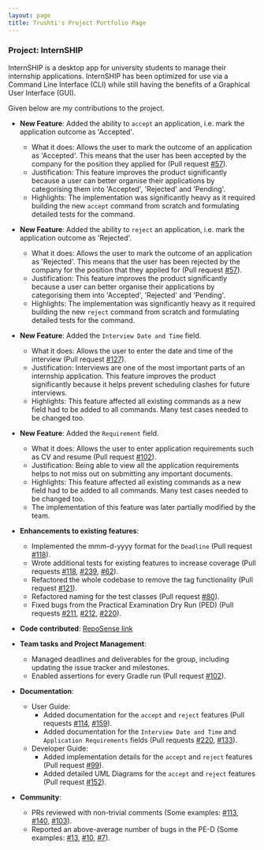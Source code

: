 ```yaml
---
layout: page
title: Trushti's Project Portfolio Page
---
```


### Project: InternSHIP

InternSHIP is a desktop app for university students to manage their internship applications.
InternSHIP has been optimized for use via a Command Line Interface (CLI) while still having the benefits of a Graphical User Interface (GUI).

Given below are my contributions to the project.

* **New Feature**: Added the ability to `accept` an application, i.e. mark the application outcome as 'Accepted'. 
  * What it does: Allows the user to mark the outcome of an application as 'Accepted'. This means that the user has been accepted by the company for the position they applied for (Pull request [\#57](https://github.com/AY2122S1-CS2103T-W17-1/tp/pull/57)).
  * Justification: This feature improves the product significantly because a user can better organise their applications by categorising them into 'Accepted', 'Rejected' and 'Pending'.
  * Highlights: The implementation was significantly heavy as it required building the new `accept` command from scratch and formulating detailed tests for the command.

* **New Feature**: Added the ability to `reject` an application, i.e. mark the application outcome as 'Rejected'. 
  * What it does: Allows the user to mark the outcome of an application as 'Rejected'. This means that the user has been rejected by the company for the position that they applied for (Pull request [\#57](https://github.com/AY2122S1-CS2103T-W17-1/tp/pull/57)).
  * Justification: This feature improves the product significantly because a user can better organise their applications by categorising them into 'Accepted', 'Rejected' and 'Pending'.
  * Highlights: The implementation was significantly heavy as it required building the new `reject` command from scratch and formulating detailed tests for the command.

* **New Feature**: Added the `Interview Date and Time` field.
  * What it does: Allows the user to enter the date and time of the interview (Pull request [\#127](https://github.com/AY2122S1-CS2103T-W17-1/tp/pull/127)).
  * Justification: Interviews are one of the most important parts of an internship application. This feature improves the product significantly because it helps prevent scheduling clashes for future interviews.
  * Highlights: This feature affected all existing commands as a new field had to be added to all commands. Many test cases needed to be changed too. 

* **New Feature**: Added the `Requirement` field. 
  * What it does: Allows the user to enter application requirements such as CV and resume (Pull request [\#102](https://github.com/AY2122S1-CS2103T-W17-1/tp/pull/102)).
  * Justification: Being able to view all the application requirements helps to not miss out on submitting any important documents.
  * Highlights: This feature affected all existing commands as a new field had to be added to all commands. Many test cases needed to be changed too. 
  * The implementation of this feature was later partially modified by the team.

* **Enhancements to existing features**:
  * Implemented the mmm-d-yyyy format for the `Deadline` (Pull request [\#118](https://github.com/AY2122S1-CS2103T-W17-1/tp/pull/118)).
  * Wrote additional tests for existing features to increase coverage (Pull requests [\#118](https://github.com/AY2122S1-CS2103T-W17-1/tp/pull/118), [\#239](https://github.com/AY2122S1-CS2103T-W17-1/tp/pull/239), [\#62](https://github.com/AY2122S1-CS2103T-W17-1/tp/pull/62)).
  * Refactored the whole codebase to remove the tag functionality (Pull request [\#121](https://github.com/AY2122S1-CS2103T-W17-1/tp/pull/121)).
  * Refactored naming for the test classes (Pull request [\#80](https://github.com/AY2122S1-CS2103T-W17-1/tp/pull/80)).
  * Fixed bugs from the Practical Examination Dry Run (PED) (Pull requests [\#211](https://github.com/AY2122S1-CS2103T-W17-1/tp/pull/211), [\#212](https://github.com/AY2122S1-CS2103T-W17-1/tp/pull/212), [\#220](https://github.com/AY2122S1-CS2103T-W17-1/tp/pull/220)).

* **Code contributed**: [RepoSense link](https://nus-cs2103-ay2122s1.github.io/tp-dashboard/?search=&sort=groupTitle&sortWithin=title&timeframe=commit&mergegroup=&groupSelect=groupByRepos&breakdown=true&checkedFileTypes=docs~functional-code~test-code~other&since=2021-09-17&tabOpen=true&tabType=authorship&tabAuthor=tsm1820&tabRepo=AY2122S1-CS2103T-W17-1%2Ftp%5Bmaster%5D&authorshipIsMergeGroup=false&authorshipFileTypes=docs~functional-code~test-code~other&authorshipIsBinaryFileTypeChecked=false)

* **Team tasks and Project Management**:
  * Managed deadlines and deliverables for the group, including updating the issue tracker and milestones.
  * Enabled assertions for every Gradle run (Pull request [\#102](https://github.com/AY2122S1-CS2103T-W17-1/tp/pull/102)).

* **Documentation**:
  * User Guide:
    * Added documentation for the `accept` and `reject` features (Pull requests [\#114](https://github.com/AY2122S1-CS2103T-W17-1/tp/pull/114), [\#159](https://github.com/AY2122S1-CS2103T-W17-1/tp/pull/159)).
    * Added documentation for the `Interview Date and Time` and `Application Requirements` fields (Pull requests [\#220](https://github.com/AY2122S1-CS2103T-W17-1/tp/pull/220), [\#133](https://github.com/AY2122S1-CS2103T-W17-1/tp/pull/133)).
  * Developer Guide:
    * Added implementation details for the `accept` and `reject` features (Pull request [\#99](https://github.com/AY2122S1-CS2103T-W17-1/tp/pull/99)).
    * Added detailed UML Diagrams for the `accept` and `reject` features (Pull request [\#152](https://github.com/AY2122S1-CS2103T-W17-1/tp/pull/152)).

* **Community**:
  * PRs reviewed with non-trivial comments (Some examples: [\#113](https://github.com/AY2122S1-CS2103T-W17-1/tp/pull/113), [\#140](https://github.com/AY2122S1-CS2103T-W17-1/tp/pull/140), [\#103](https://github.com/AY2122S1-CS2103T-W17-1/tp/pull/103)).
  * Reported an above-average number of bugs in the PE-D (Some examples: [\#13](https://github.com/tsm1820/ped/issues/13), [\#10](https://github.com/tsm1820/ped/issues/10), [\#7](https://github.com/tsm1820/ped/issues/7)).

